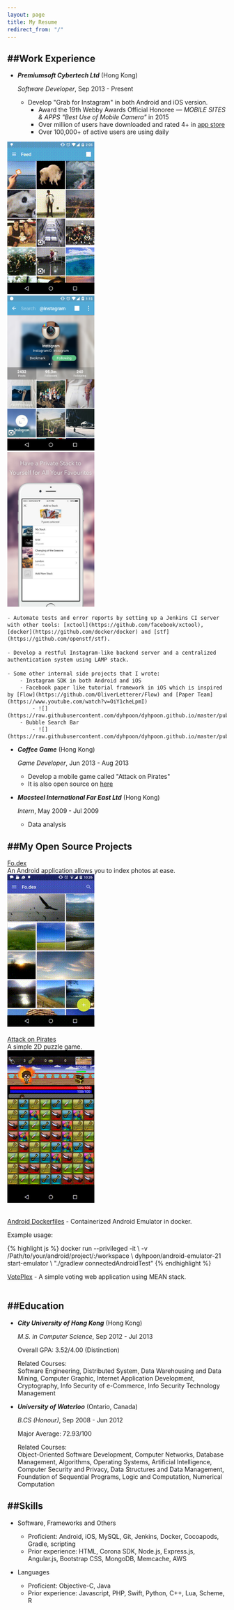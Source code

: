 ```yaml
---
layout: page
title: My Resume
redirect_from: "/"
---
```


##Work Experience
---
*   ***Premiumsoft Cybertech Ltd*** (Hong Kong)

    *Software Developer*, Sep 2013 - Present

    - Develop "Grab for Instagram" in both Android and iOS version.
    	- Award the 19th Webby Awards Official Honoree — *MOBILE SITES & APPS "Best Use of Mobile Camera"* in 2015
    	- Over million of users have downloaded and rated 4+ in [app store](https://itunes.apple.com/hk/app/grab-for-instagram-your-instagram/id546639267?mt=8)
    	- Over 100,000+ of active users are using daily
<div class="section group">
	<div class="col span_1_of_3">
		<img src="https://raw.githubusercontent.com/dyhpoon/dyhpoon.github.io/master/public/screenshots/grab1.gif">
	</div>
	<div class="col span_1_of_3">
		<img src="https://raw.githubusercontent.com/dyhpoon/dyhpoon.github.io/master/public/screenshots/grab2.png">
	</div>
	<div class="col span_1_of_3">
		<img src="https://raw.githubusercontent.com/dyhpoon/dyhpoon.github.io/master/public/screenshots/grab3.png">
	</div>
</div>

    - Automate tests and error reports by setting up a Jenkins CI server with other tools: [xctool](https://github.com/facebook/xctool), [docker](https://github.com/docker/docker) and [stf](https://github.com/openstf/stf).

    - Develop a restful Instagram-like backend server and a centralized authentication system using LAMP stack.

    - Some other internal side projects that I wrote:
		- Instagram SDK in both Android and iOS
		- Facebook paper like tutorial framework in iOS which is inspired by [Flow](https://github.com/OliverLetterer/Flow) and [Paper Team](https://www.youtube.com/watch?v=OiY1cheLpmI)
			- ![](https://raw.githubusercontent.com/dyhpoon/dyhpoon.github.io/master/public/screenshots/tutorial.png)
		- Bubble Search Bar
			- ![](https://raw.githubusercontent.com/dyhpoon/dyhpoon.github.io/master/public/screenshots/bubbleSearchBar.png)

*   ***Coffee Game*** (Hong Kong)

    *Game Developer*, Jun 2013 - Aug 2013
    -   Develop a mobile game called "Attack on Pirates"
    -   It is also open source on [here](https://github.com/dyhpoon/game-project)

*   ***Macsteel International Far East Ltd*** (Hong Kong)

    *Intern*, May 2009 - Jul 2009

    -   Data analysis
	
##My Open Source Projects
---
<div class="section group">
	<div class="col span_1_of_2 v-center text-left">
		<div class="display-block">
			<a href="https://github.com/dyhpoon/Fo.dex">Fo.dex</a>
			<br/>
			An Android application allows you to index photos at ease.
		</div>
	</div>
	<div class="col span_1_of_2">
		<img src="https://raw.githubusercontent.com/dyhpoon/dyhpoon.github.io/master/public/screenshots/fodex.gif">
	</div>
</div>
<br/>

<div class="section group">
	<div class="col span_1_of_2 v-center text-left">
		<div class="display-block">
			<a href="https://github.com/dyhpoon/Attack-on-Pirates">Attack on Pirates</a>
			<br/>
			A simple 2D puzzle game.
		</div>
	</div>
	<div class="col span_1_of_2">
		<img src="https://raw.githubusercontent.com/dyhpoon/dyhpoon.github.io/master/public/screenshots/aop.gif">
	</div>
</div>
<br/>

[Android Dockerfiles](https://github.com/dyhpoon/Android-Dockerfiles) - Containerized Android Emulator in docker.
<p class="italic small-text-size">Example usage:</p>
{% highlight js %}
	docker run --privileged -it \
	-v /Path/to/your/android/project/:/workspace \
	dyhpoon/android-emulator-21 start-emulator \
	"./gradlew connectedAndroidTest"
{% endhighlight %}
<br/>

[VotePlex](https://github.com/dyhpoon/voteplex) - A simple voting web application using MEAN stack.
<br/>
<br/>

##Education
---
*   ***City University of Hong Kong*** (Hong Kong)

    *M.S. in Computer Science*, Sep 2012 - Jul 2013
    
    Overall GPA: 3.52/4.00 (Distinction)
    
    <div class="message tiny-text-size">
	    Related Courses:
	    <div class="italic">
			Software Engineering, Distributed System, Data Warehousing and Data Mining, Computer Graphic, Internet Application Development, Cryptography, Info Security of e-Commerce, Info Security Technology Management
		</div>
    </div>
    
*	***University of Waterloo*** (Ontario, Canada)

	*B.CS (Honour)*, Sep 2008 - Jun 2012
	
	Major Average: 72.93/100
	
	<div class="message tiny-text-size">
		Related Courses:
		<div class="italic">
			Object-Oriented Software Development, Computer Networks, Database Management, Algorithms, Operating Systems, Artificial Intelligence, Computer Security and Privacy, Data Structures and Data Management, Foundation of Sequential Programs, Logic and Computation, Numerical Computation
		</div>
	</div>

##Skills
---
* Software, Frameworks and Others
	* Proficient: Android, iOS, MySQL, Git, Jenkins, Docker, Cocoapods, Gradle, scripting
	* Prior experience: HTML, Corona SDK, Node.js, Express.js, Angular.js, Bootstrap CSS, MongoDB, Memcache, AWS

* Languages
	* Proficient: Objective-C, Java
	* Prior experience: Javascript, PHP, Swift, Python, C++, Lua, Scheme, R



